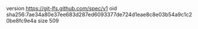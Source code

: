 version https://git-lfs.github.com/spec/v1
oid sha256:7ae34a80e37ee683d287ed6093377de724d1eae8c8e03b54a9c1c20be8fc9e4a
size 509
